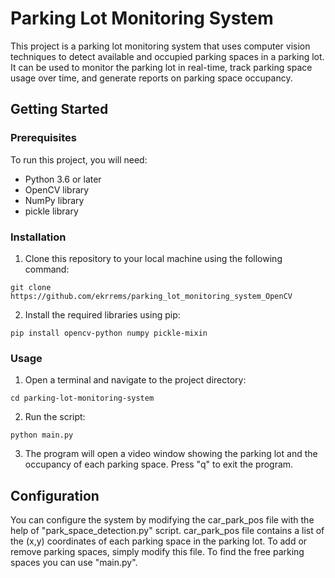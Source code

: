 # Parking Lot Monitoring System
This project is a parking lot monitoring system that uses computer vision techniques to detect available and occupied parking spaces in a parking lot. It can be used to monitor the parking lot in real-time, track parking space usage over time, and generate reports on parking space occupancy.

## Getting Started

### Prerequisites
To run this project, you will need:

* Python 3.6 or later
* OpenCV library
* NumPy library
* pickle library

### Installation
1. Clone this repository to your local machine using the following command:
```
git clone https://github.com/ekrrems/parking_lot_monitoring_system_OpenCV
```
2. Install the required libraries using pip:

```
pip install opencv-python numpy pickle-mixin
```
### Usage
1. Open a terminal and navigate to the project directory:
```
cd parking-lot-monitoring-system
```
2. Run the script:
```
python main.py
```
3. The program will open a video window showing the parking lot and the occupancy of each parking space. Press "q" to exit the program.
## Configuration

You can configure the system by modifying the car_park_pos file with the help of "park_space_detection.py" script. car_park_pos file contains a list of the (x,y) coordinates of each parking space in the parking lot. To add or remove parking spaces, simply modify this file. To find the free parking spaces you can use "main.py".
